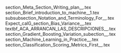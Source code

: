 section_Meta_Section_Writing_plan__.tex
section_Brief_introduction_to_machine__1.tex
subsubsection_Notation_and_Terminology_For__.tex
Expect_calG_section_Bias_Variance__.tex
textbf_ACA_ARRANCAN_LAS_DESCRIPCIONES__.tex
section_Gradient_Boosting_Variation_subection__.tex
section_Machine_Learning_in_Practice__.tex
section_Classification_Scoring_Metrics_First__.tex
